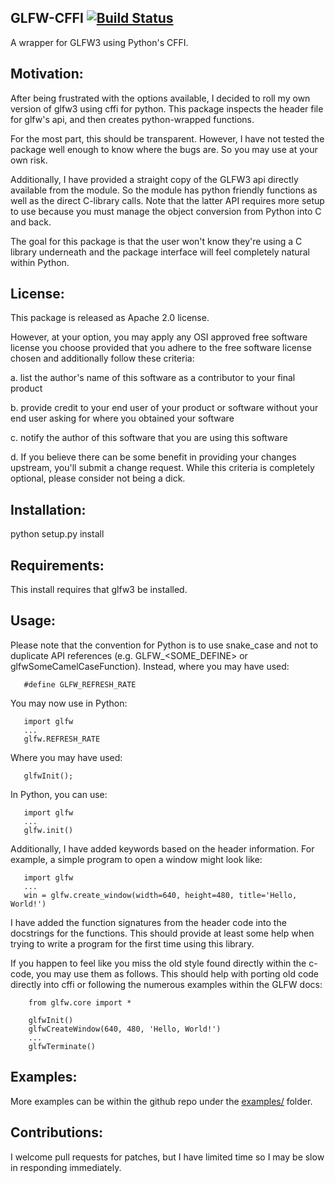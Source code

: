 GLFW-CFFI [![Build Status](https://travis-ci.org/brianbruggeman/glfw-cffi.svg)](https://travis-ci.org/brianbruggeman/glfw-cffi)
---------

A wrapper for GLFW3 using Python's CFFI.

## Motivation:

After being frustrated with the options available, I decided to roll my
own version of glfw3 using cffi for python.  This package inspects the
header file for glfw's api, and then creates python-wrapped functions.

For the most part, this should be transparent.  However, I have not
tested the package well enough to know where the bugs are.  So you may
use at your own risk.

Additionally, I have provided a straight copy of the GLFW3 api directly
available from the module.  So the module has python friendly functions
as well as the direct C-library calls.  Note that the latter API requires
more setup to use because you must manage the object conversion from
Python into C and back.

The goal for this package is that the user won't know they're using
a C library underneath and the package interface will feel completely
natural within Python.

## License:

This package is released as Apache 2.0 license.

However, at your option, you may apply any OSI approved free software
license you choose provided that you adhere to the free software license
chosen and additionally follow these criteria:

 a. list the author's name of this software as a contributor to your
    final product

 b. provide credit to your end user of your product or software without
    your end user asking for where you obtained your software

 c. notify the author of this software that you are using this software

 d. If you believe there can be some benefit in providing your changes
    upstream, you'll submit a change request.  While this criteria is
    completely optional, please consider not being a dick.

## Installation:

   python setup.py install

## Requirements:

This install requires that glfw3 be installed.

## Usage:

Please note that the convention for Python is to use snake_case and not
to duplicate API references (e.g. GLFW_<SOME_DEFINE> or glfwSomeCamelCaseFunction).  Instead, where you may have used:

       #define GLFW_REFRESH_RATE

You may now use in Python:

       import glfw
       ...
       glfw.REFRESH_RATE

Where you may have used:

       glfwInit();

In Python, you can use:

       import glfw
       ...
       glfw.init()

Additionally, I have added keywords based on the header information.
For example, a simple program to open a window might look like:

       import glfw
       ...
       win = glfw.create_window(width=640, height=480, title='Hello, World!')

I have added the function signatures from the header code into the
docstrings for the functions.  This should provide at least some help
when trying to write a program for the first time using this library.

If you happen to feel like you miss the old style found directly within
the c-code, you may use them as follows.  This should help with porting
old code directly into cffi or following the numerous examples within
the GLFW docs:

        from glfw.core import *

        glfwInit()
        glfwCreateWindow(640, 480, 'Hello, World!')
        ...
        glfwTerminate()

## Examples:

More examples can be within the github repo under the [examples/](https://github.com/brianbruggeman/glfw-cffi/tree/develop/examples) folder.


## Contributions:

I welcome pull requests for patches, but I have limited time so I may
be slow in responding immediately.

